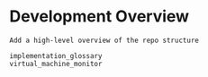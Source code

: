 # Development Overview

```{note}
Add a high-level overview of the repo structure
```

```{toctree}
implementation_glossary
virtual_machine_monitor
```